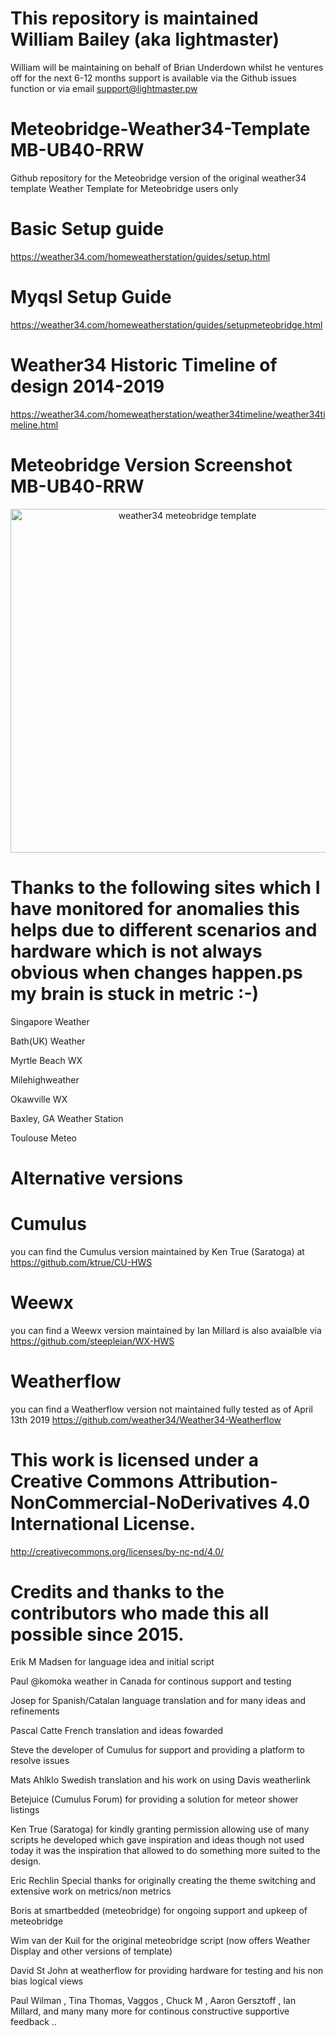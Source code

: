 # This repository is maintained William Bailey (aka lightmaster)

William will be maintaining on behalf of Brian Underdown whilst he ventures off for the next 6-12 months
support is available via the Github issues function or via email support@lightmaster.pw


# Meteobridge-Weather34-Template MB-UB40-RRW
Github repository for the Meteobridge version of the original weather34 template 
Weather Template for Meteobridge users only 

# Basic Setup guide 
https://weather34.com/homeweatherstation/guides/setup.html

# Myqsl Setup Guide
https://weather34.com/homeweatherstation/guides/setupmeteobridge.html

# Weather34 Historic Timeline of design 2014-2019 
https://weather34.com/homeweatherstation/weather34timeline/weather34timeline.html

# Meteobridge Version Screenshot MB-UB40-RRW
<p align="center">
  <img src="https://res.cloudinary.com/brian-underdown/image/upload/v1553679424/weather34_meteobridge2019_bzq4sa.png" width="550" title="weather34 meteobridge template ">
 
</p>

# Thanks to the following sites which I have monitored for anomalies this helps due to different scenarios and hardware which is not always obvious when changes happen.ps my brain is stuck in metric :-)

Singapore Weather

Bath(UK) Weather

Myrtle Beach WX

Milehighweather

Okawville WX

Baxley, GA Weather Station

Toulouse Meteo


# Alternative versions 

# Cumulus
you can find the Cumulus version maintained by Ken True (Saratoga) at 
https://github.com/ktrue/CU-HWS

# Weewx
you can find a Weewx version maintained by Ian Millard is also avaialble via 
https://github.com/steepleian/WX-HWS

# Weatherflow
you can find a Weatherflow version not maintained fully tested as of April 13th 2019 
https://github.com/weather34/Weather34-Weatherflow


# This work is licensed under a Creative Commons Attribution-NonCommercial-NoDerivatives 4.0 International License.
http://creativecommons.org/licenses/by-nc-nd/4.0/

# Credits and thanks to the contributors who made this all possible since 2015.

 Erik M Madsen for language idea and initial script
 
 Paul @komoka weather in Canada for continous support and testing 
 
 Josep for Spanish/Catalan language translation and for many ideas and refinements
 
 Pascal Catte French translation and ideas fowarded 
 
 Steve the developer of Cumulus for support and providing a platform to resolve issues 
 
 Mats Ahlklo Swedish translation and his work on using Davis weatherlink 
 
 Betejuice (Cumulus Forum) for providing a solution for meteor shower listings 
 
 Ken True (Saratoga) for kindly granting permission allowing use of many scripts he developed which gave inspiration and ideas  though not used today it was the inspiration that allowed to do something more suited to the design. 
 
 Eric Rechlin Special thanks for originally creating the theme switching and extensive work on metrics/non metrics
 
 Boris at smartbedded (meteobridge) for ongoing support and upkeep of meteobridge 
 
 Wim van der Kuil for the original meteobridge script (now offers Weather Display and other versions of template)
 
 David St John at weatherflow for providing hardware for testing and his non bias logical views 
 
 Paul Wilman , Tina Thomas, Vaggos , Chuck M , Aaron Gersztoff , Ian Millard, and many many more for continous constructive supportive feedback .. 
